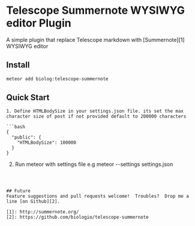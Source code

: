 # Telescope Summernote WYSIWYG editor Plugin

A simple plugin that replace Telescope markdown with  [Summernote][1] WYSIWYG editor 

## Install

```bash
meteor add biolog:telescope-summernote
```



## Quick Start
	1. Define HTMLBodySize in your settings.json file. its set the max character size of post if not provided default to 200000 characters 

    ```bash
    {
      "public": {
        "HTMLBodySize": 100000
      }
    }
    
  2. Run meteor with settings file e.g  meteor --settings settings.json
  ```
  


## Future
Feature suggestions and pull requests welcome!  Troubles?  Drop me a line [on Github][2].

[1]: http://summernote.org/
[2]: https://github.com/biologio/telescope-summernote
